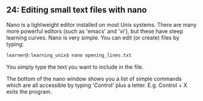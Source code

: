 ## 24: Editing small text files with nano

Nano is a lightweight editor installed on most Unix systems. There are many more powerful editors (such as 'emacs' and 'vi'), but these have steep learning curves. Nano is very simple. You can edit (or create) files by typing:

```bash
learner@:learning_unix$ nano opening_lines.txt
```

You simply type the text you want to include in the file.

The bottom of the nano window shows you a list of simple commands which are all accessible by typing 'Control' plus a letter. E.g. Control + X exits the program.
